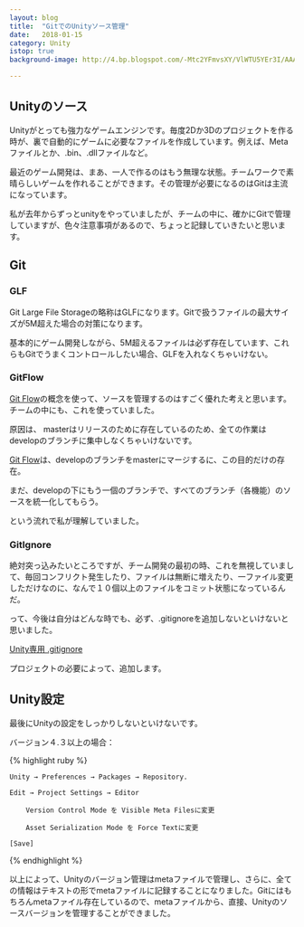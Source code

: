 ```yaml
---
layout: blog
title:  "GitでのUnityソース管理"
date:   2018-01-15
category: Unity
istop: true
background-image: http://4.bp.blogspot.com/-Mtc2YFmvsXY/VlWTU5YEr3I/AAAAAAAAAE0/iQDERs9dUH4/s1600/git-logo.jpg

---
```



## Unityのソース

Unityがとっても強力なゲームエンジンです。毎度2Dか3Dのプロジェクトを作る時が、裏で自動的にゲームに必要なファイルを作成しています。例えば、Metaファイルとか、.bin、.dllファイルなど。

最近のゲーム開発は、まあ、一人で作るのはもう無理な状態。チームワークで素晴らしいゲームを作れることができます。その管理が必要になるのはGitは主流になっています。

私が去年からずっとunityをやっていましたが、チームの中に、確かにGitで管理していますが、色々注意事項があるので、ちょっと記録していきたいと思います。

## Git

### GLF

Git Large File Storageの略称はGLFになります。Gitで扱うファイルの最大サイズが5M超えた場合の対策になります。

基本的にゲーム開発しながら、5M超えるファイルは必ず存在しています、これらもGitでうまくコントロールしたい場合、GLFを入れなくちゃいけない。

### GitFlow

[Git Flow](http://nvie.com/posts/a-successful-git-branching-model/)の概念を使って、ソースを管理するのはすごく優れた考えと思います。チームの中にも、これを使っていました。

原因は、
masterはリリースのために存在しているのため、全ての作業はdevelopのブランチに集中しなくちゃいけないです。

[Git Flow](http://nvie.com/posts/a-successful-git-branching-model/)は、developのブランチをmasterにマージするに、この目的だけの存在。

まだ、developの下にもう一個のブランチで、すべてのブランチ（各機能）のソースを統一化してもらう。

という流れで私が理解していました。

### GitIgnore

絶対突っ込みたいところですが、チーム開発の最初の時、これを無視していまして、毎回コンフリクト発生したり、ファイルは無断に増えたり、一ファイル変更しただけなのに、なんで１０個以上のファイルをコミット状態になっているんだ。

って、今後は自分はどんな時でも、必ず、.gitignoreを追加しないといけないと思いました。

[Unity専用 .gitignore](https://github.com/github/gitignore/blob/master/Unity.gitignore)

プロジェクトの必要によって、追加します。

## Unity設定

最後にUnityの設定をしっかりしないといけないです。

バージョン４.３以上の場合：

{% highlight ruby %}

	Unity → Preferences → Packages → Repository.

	Edit → Project Settings → Editor
	
		Version Control Mode を Visible Meta Filesに変更
		
		Asset Serialization Mode を Force Textに変更
		
	[Save]

{% endhighlight %}


以上によって、Unityのバージョン管理はmetaファイルで管理し、さらに、全ての情報はテキストの形でmetaファイルに記録することになりました。Gitにはもちろんmetaファイル存在しているので、metaファイルから、直接、Unityのソースバージョンを管理することができました。

